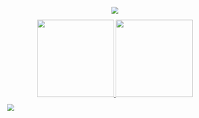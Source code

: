 <div align="center">
  <p>
    <img src="https://capsule-render.vercel.app/api?text=Ahoj!🧹🐈‍⬛&animation=fadeIn&type=waving&color=gradient&height=100"/> 
  </p>
  <div align="center">
    <a href="https://github.com/Retskey2">
    <img height="180em" src="https://github-readme-stats.vercel.app/api/top-langs/?username=Retskey2&layout=compact&langs_count=7&theme=rose_pine"/>
    <img height="180em" src="https://github-readme-stats.vercel.app/api?username=Retskey2&show_icons=true&theme=rose_pine&include_all_commits=true&count_private=true"/>
  </div>
  <p align="left">
    <img src="https://capsule-render.vercel.app/api?type=waving&color=gradient&height=100&section=footer"/>
  </p>
</div>

